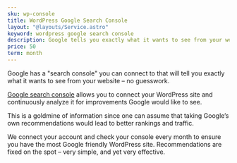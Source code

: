 ```yaml
---
sku: wp-console
title: WordPress Google Search Console
layout: "@layouts/Service.astro"
keyword: wordpress google search console
description: Google tells you exactly what it wants to see from your website in its console. We implement all of its suggestions every month.
price: 50
term: month
---
```


Google has a "search console" you can connect to that will tell you exactly what it wants to see from your website – no guesswork.

[Google search console](https://search.google.com/search-console/about) allows you to connect your WordPress site and continuously analyze it for improvements Google would like to see.

This is a goldmine of information since one can assume that taking Google’s own recommendations would lead to better rankings and traffic.

We connect your account and check your console every month to ensure you have the most Google friendly WordPress site. Recommendations are fixed on the spot – very simple, and yet very effective.
